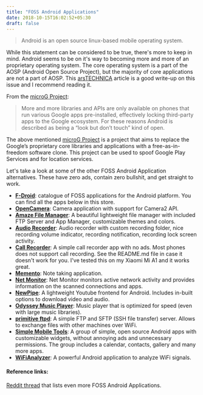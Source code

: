 ```yaml
---
title: "FOSS Android Applications"
date: 2018-10-15T16:02:52+05:30
draft: false
---
```


> Android is an open source linux-based mobile operating system.

While this statement can be considered to be true, there's more to keep in mind. Android seems to be on it's way to becoming more and more of an proprietary operating system. The core operating system is a part of the AOSP (Android Open Source Project), but the majority of core applications are not a part of AOSP. This [arsTECHNICA](https://arstechnica.com/gadgets/2018/07/googles-iron-grip-on-android-controlling-open-source-by-any-means-necessary/) article is a good write-up on this issue and I recommend reading it.

From the [microG Project](https://microg.org/):

> More and more libraries and APIs are only available on phones that run various Google apps pre-installed, effectively locking third-party apps to the Google ecosystem. For these reasons Android is described as being a “look but don’t touch” kind of open.

The above mentioned [microG Project](https://microg.org/) is a project that aims to replace the Google’s proprietary core libraries and applications with a free-as-in-freedom software clone. This project can be used to spoof Google Play Services and for location services.

Let's take a look at some of the other FOSS Android Application alternatives. These have zero ads, contain zero bullshit, and get straight to work.

* [**F-Droid**](https://f-droid.org/): catalogue of FOSS applications for the Android platform. You can find all the apps below in this store.
* [**OpenCamera**](https://opencamera.sourceforge.io/): Camera application with support for Camera2 API.
* [**Amaze File Manager**](https://github.com/TeamAmaze/AmazeFileManager): A beautiful lightweight file manager with included FTP Server and App Manager, customizable themes and colors.
* [**Audio Recorder**](https://gitlab.com/axet/android-audio-recorder): Audio recorder with custom recording folder, nice recording volume indicator, recording notification, recording lock screen activity.
* [**Call Recorder**](https://gitlab.com/axet/android-call-recorder): A simple call recorder app with no ads. Most phones does not support call recording. See the README.md file in case it doesn't work for you. I've tested this on my Xiaomi Mi A1 and it works great.
* [**Memento**](https://github.com/yaa110/Memento/blob/HEAD/README.md): Note taking application.
* [**Net Monitor**](https://secuso.aifb.kit.edu/Net_Monitor.php): Net Monitor monitors active network activity and provides information on the scanned connections and apps.
* [**NewPipe**](https://github.com/TeamNewPipe/NewPipe): A lightweight Youtube frontend for Android. Includes in-built options to download video and audio.
* [**Odyssey Music Player**](https://github.com/gateship-one/odyssey): Music player that is optimized for speed (even with large music libraries).
* [**primitive ftpd**](https://github.com/wolpi/prim-ftpd): A simple FTP and SFTP (SSH file transfer) server. Allows to exchange files with other machines over WiFi.
* [**Simple Mobile Tools**](https://simplemobiletools.github.io/): A group of simple, open source Android apps with customizable widgets, without annoying ads and unnecessary permissions. The group includes a calendar, contacts, gallery and many more apps.
* [**WiFiAnalyzer**](https://github.com/VREMSoftwareDevelopment/WifiAnalyzer): A powerful Android application to analyze WiFi signals.

#### Reference links:
[Reddit thread](https://www.reddit.com/r/Android/comments/7ioh1o/what_foss_apps_are_you_using/) that lists even more FOSS Android Applications.
